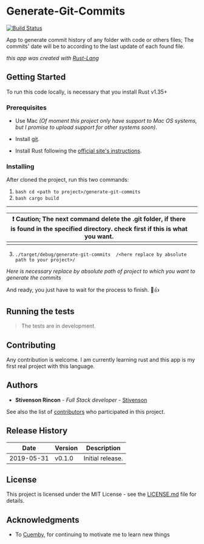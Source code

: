  

#  Generate-Git-Commits

[![Build Status](https://travis-ci.com/stivenson/generate-git-commits.svg?branch=master)](https://travis-ci.com/stivenson/generate-git-commits)

App to generate commit history of any folder with code or others files; The commits' date will be to according to the last update of each found file.

  
  

*this app was created with [Rust-Lang](https://www.rust-lang.org/)*

  

  

##  Getting Started

  

To run this code locally, is necessary that you install Rust v1.35+

  

  

###  Prerequisites

  

- Use Mac _(Of moment this project only have support to Mac OS systems, but I promise to upload support for other systems soon)_.

  
  

- Install [git](https://git-scm.com/).

  
  

- Install Rust following the [official site's instructions](https://www.rust-lang.org/learn/get-started).

  

###  Installing

After cloned the project, run this two commands:

  1. ``` bash cd <path to project>/generate-git-commits ```
  2.  ``` bash cargo build ```
  
  ----------------------------
|:heavy_exclamation_mark: Caution; The next command delete the .git folder, if there is found in the specified directory. check first if this is what you want. |  |
|-------------------------------------------------------------------------------------------------|--|
|                                                                                                 |  |

  3.  ```./target/debug/generate-git-commits  /<here replace by absolute path to your project>/```

  

_Here is necessary replace by absolute path of project to which you want to generate the commits_

  

  

And ready, you just have to wait for the process to finish. :tada::+1:

  

  

##  Running the tests

> The tests are in development.

  

  

##  Contributing


Any contribution is welcome. I am currently learning rust and this app is my first real project with this language.

  

  

##  Authors



*  **Stivenson Rincon** - *Full Stack developer* - [Stivenson](https://github.com/Stivenson)

 
See also the list of [contributors](contributing.md) who participated in this project.

## Release History

| Date        | Version | Description |
| ----------- | ------- | ----------- |
| 2019-05-31  | v0.1.0  | Initial release. |


 
##  License

 

This project is licensed under the MIT License - see the [LICENSE.md](LICENSE) file for details.

  

##  Acknowledgments


* To [Cuemby](http://cuemby.com/), for continuing to motivate me to learn new things
